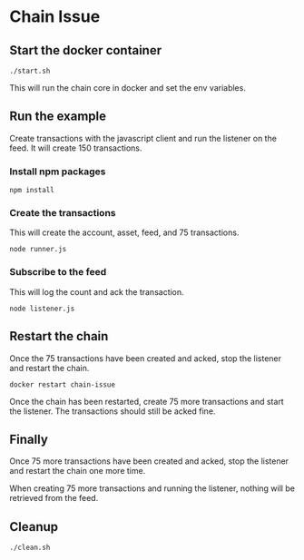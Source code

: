 # Chain Issue

## Start the docker container

```
./start.sh
```

This will run the chain core in docker and set the env variables.

## Run the example

Create transactions with the javascript client and run the listener on the feed.
It will create 150 transactions.

### Install npm packages

```
npm install
```

### Create the transactions

This will create the account, asset, feed, and 75 transactions.

```
node runner.js
```

### Subscribe to the feed

This will log the count and ack the transaction.

```
node listener.js
```

## Restart the chain

Once the 75 transactions have been created and acked,
stop the listener and restart the chain.

```
docker restart chain-issue
```

Once the chain has been restarted, create 75 more transactions and start the listener.
The transactions should still be acked fine.

## Finally

Once 75 more transactions have been created and acked,
stop the listener and restart the chain one more time.

When creating 75 more transactions and running the listener,
nothing will be retrieved from the feed.

## Cleanup

```
./clean.sh
```
